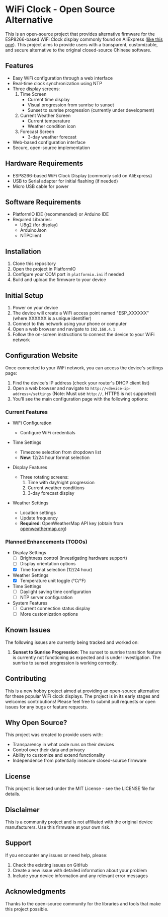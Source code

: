 # WiFi Clock - Open Source Alternative

This is an open-source project that provides alternative firmware for the ESP8266-based WiFi Clock display commonly found on AliExpress ([like this one](https://www.aliexpress.us/item/3256806715737170.html)). This project aims to provide users with a transparent, customizable, and secure alternative to the original closed-source Chinese software.

## Features

- Easy WiFi configuration through a web interface
- Real-time clock synchronization using NTP
- Three display screens:
  1. Time Screen
     - Current time display
     - Visual progression from sunrise to sunset
     - Sunset to sunrise progression (currently under development)
  2. Current Weather Screen
     - Current temperature
     - Weather condition icon
  3. Forecast Screen
     - 3-day weather forecast
- Web-based configuration interface
- Secure, open-source implementation

## Hardware Requirements

- ESP8266-based WiFi Clock Display (commonly sold on AliExpress)
- USB to Serial adapter for initial flashing (if needed)
- Micro USB cable for power

## Software Requirements

- PlatformIO IDE (recommended) or Arduino IDE
- Required Libraries:
  - U8g2 (for display)
  - ArduinoJson
  - NTPClient

## Installation

1. Clone this repository
2. Open the project in PlatformIO
3. Configure your COM port in `platformio.ini` if needed
4. Build and upload the firmware to your device

## Initial Setup

1. Power on your device
2. The device will create a WiFi access point named "ESP_XXXXXX" (where XXXXXX is a unique identifier)
3. Connect to this network using your phone or computer
4. Open a web browser and navigate to `192.168.4.1`
5. Follow the on-screen instructions to connect the device to your WiFi network

## Configuration Website

Once connected to your WiFi network, you can access the device's settings page:

1. Find the device's IP address (check your router's DHCP client list)
2. Open a web browser and navigate to `http://<device-ip-address>/settings` (Note: Must use `http://`, HTTPS is not supported)
3. You'll see the main configuration page with the following options:

### Current Features

- WiFi Configuration
  - Configure WiFi credentials

- Time Settings
  - Timezone selection from dropdown list
  - **New**: 12/24 hour format selection

- Display Features
  - Three rotating screens:
    1. Time with day/night progression
    2. Current weather conditions
    3. 3-day forecast display

- Weather Settings
  - Location settings
  - Update frequency
  - **Required**: OpenWeatherMap API key (obtain from [openweathermap.org](https://openweathermap.org/))

### Planned Enhancements (TODOs)

- Display Settings
  - [ ] Brightness control (investigating hardware support)
  - [ ] Display orientation options
  - [x] Time format selection (12/24 hour)
  
- Weather Settings
  - [x] Temperature unit toggle (°C/°F)

- Time Settings
  - [ ] Daylight saving time configuration
  - [ ] NTP server configuration

- System Features
  - [ ] Current connection status display
  - [ ] More customization options

## Known Issues

The following issues are currently being tracked and worked on:

1. **Sunset to Sunrise Progression**: The sunset to sunrise transition feature is currently not functioning as expected and is under investigation. The sunrise to sunset progression is working correctly.

## Contributing

This is a new hobby project aimed at providing an open-source alternative for these popular WiFi clock displays. The project is in its early stages and welcomes contributions! Please feel free to submit pull requests or open issues for any bugs or feature requests.

## Why Open Source?

This project was created to provide users with:
- Transparency in what code runs on their devices
- Control over their data and privacy
- Ability to customize and extend functionality
- Independence from potentially insecure closed-source firmware

## License

This project is licensed under the MIT License - see the LICENSE file for details.

## Disclaimer

This is a community project and is not affiliated with the original device manufacturers. Use this firmware at your own risk.

## Support

If you encounter any issues or need help, please:
1. Check the existing issues on GitHub
2. Create a new issue with detailed information about your problem
3. Include your device information and any relevant error messages

## Acknowledgments

Thanks to the open-source community for the libraries and tools that make this project possible. 